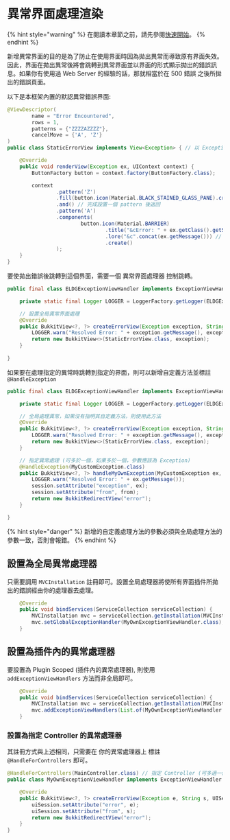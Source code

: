 # 異常界面處理渲染

{% hint style="warning" %}
在閱讀本章節之前，請先參閱[快速開始](../quick-start.md)。
{% endhint %}

新增異常界面的目的是為了防止在使用界面時因為拋出異常而導致原有界面失效。因此，界面在拋出異常後將會跳轉到異常界面並以界面的形式顯示拋出的錯誤訊息。如果你有使用過 Web Server 的經驗的話，那就相當於在 500 錯誤 之後所拋出的錯誤頁面。

以下是本框架內置的默認異常錯誤界面:

```java
@ViewDescriptor(
        name = "Error Encountered",
        rows = 1,
        patterns = {"ZZZZAZZZZ"},
        cancelMove = {'A', 'Z'}
)
public class StaticErrorView implements View<Exception> { // 以 Exception 為數據模型

    @Override
    public void renderView(Exception ex, UIContext context) {
        ButtonFactory button = context.factory(ButtonFactory.class);

        context
                .pattern('Z')
                .fill(button.icon(Material.BLACK_STAINED_GLASS_PANE).create())
                .and() // 完成設置一個 pattern 後返回
                .pattern('A')
                .components(
                        button.icon(Material.BARRIER)
                                .title("&cError: " + ex.getClass().getSimpleName()) // 顯示異常類名稱
                                .lore("&c".concat(ex.getMessage())) // 顯示異常訊息
                                .create()
                );
    }
}
```

要使拋出錯誤後跳轉到這個界面，需要一個 異常界面處理器 控制跳轉。

```java
public final class ELDGExceptionViewHandler implements ExceptionViewHandler {

    private static final Logger LOGGER = LoggerFactory.getLogger(ELDGExceptionViewHandler.class);

    // 設置全局異常界面處理
    @Override
    public BukkitView<?, ?> createErrorView(Exception exception, String fromController, UISession session, Player player) {
        LOGGER.warn("Resolved Error: " + exception.getMessage(), exception);
        return new BukkitView<>(StaticErrorView.class, exception);
    }
    
}
```

如果要在處理指定的異常時跳轉到指定的界面，則可以新增自定義方法並標註 `@HandleException`

```java
public final class ELDGExceptionViewHandler implements ExceptionViewHandler {

    private static final Logger LOGGER = LoggerFactory.getLogger(ELDGExceptionViewHandler.class);

    // 全局處理異常，如果沒有指明其自定義方法，則使用此方法
    @Override
    public BukkitView<?, ?> createErrorView(Exception exception, String fromController, UISession session, Player player) {
        LOGGER.warn("Resolved Error: " + exception.getMessage(), exception);
        return new BukkitView<>(StaticErrorView.class, exception);
    }

    // 指定異常處理 (可多於一個，如果多於一個，參數應該為 Exception)
    @HandleException(MyCustomException.class)
    public BukkitView<?, ?> handleMyOwnException(MyCustomException ex, String from, UISession session, Player player) {
        LOGGER.warn("Resolved Error: " + ex.getMessage());
        session.setAttribute("exception", ex);
        session.setAttribute("from", from);
        return new BukkitRedirectView("error");
    }

}
```

{% hint style="danger" %}
新增的自定義處理方法的參數必須與全局處理方法的參數一致，否則會報錯。
{% endhint %}

## 設置為全局異常處理器

只需要調用 `MVCInstallation` 註冊即可。設置全局處理器將使所有界面插件所拋出的錯誤經由你的處理器去處理。

```java
    @Override
    public void bindServices(ServiceCollection serviceCollection) {
        MVCInstallation mvc = serviceCollection.getInstallation(MVCInstallation.class);
        mvc.setGlobalExceptionHandler(MyOwnExceptionViewHandler.class); // 設置全局處理器
    }
```

## 設置為插件內的異常處理器

要設置為 Plugin Scoped (插件內的異常處理器), 則使用 `addExceptionViewHandlers` 方法而非全局即可。

```java
    @Override
    public void bindServices(ServiceCollection serviceCollection) {
        MVCInstallation mvc = serviceCollection.getInstallation(MVCInstallation.class);
        mvc.addExceptionViewHandlers(List.of(MyOwnExceptionViewHandler.class)); // 新增多個異常處理器
    }
```

### 設置為指定 Controller 的異常處理器

其註冊方式與上述相同，只需要在 你的異常處理器上 標註 `@HandleForControllers` 即可。

```java
@HandleForControllers(MainController.class) // 指定 Controller (可多過一個)
public class MyOwnExceptionViewHandler implements ExceptionViewHandler {

    @Override
    public BukkitView<?, ?> createErrorView(Exception e, String s, UISession uiSession, Player player) {
        uiSession.setAttribute("error", e);
        uiSession.setAttribute("from", s);
        return new BukkitRedirectView("error");
    }
}
```
